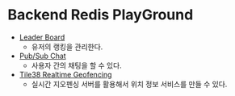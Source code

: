 # Backend Redis PlayGround

- [Leader Board](https://github.com/bestdevhyo1225/backend-redis-playground/tree/main/leader-board)
  - 유저의 랭킹을 관리한다.
- [Pub/Sub Chat](https://github.com/bestdevhyo1225/backend-redis-playground/tree/main/pub-sub-chat)
  - 사용자 간의 채팅을 할 수 있다.
- [Tile38 Realtime Geofencing](https://github.com/bestdevhyo1225/backend-redis-playground/tree/main/tile38-realtime-geofencing)
  - 실시간 지오펜싱 서버를 활용해서 위치 정보 서비스를 만들 수 있다.
